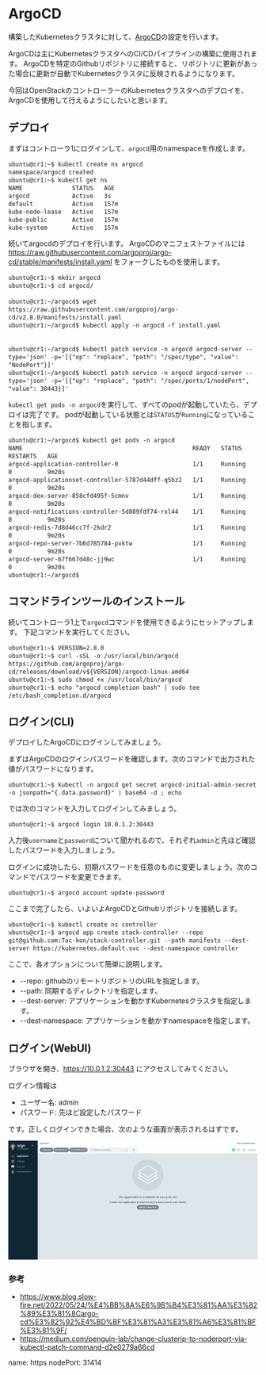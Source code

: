 # ArgoCD
構築したKubernetesクラスタに対して、[ArgoCD](https://argo-cd.readthedocs.io/en/stable/)の設定を行います。


ArgoCDは主にKubernetesクラスタへのCI/CDパイプラインの構築に使用されます。
ArgoCDを特定のGithubリポジトリに接続すると、リポジトリに更新があった場合に更新が自動でKubernetesクラスタに反映されるようになります。

今回はOpenStackのコントローラーのKubernetesクラスタへのデプロイを、ArgoCDを使用して行えるようにしたいと思います。


## デプロイ
まずはコントローラ1にログインして、`argocd`用のnamespaceを作成します。

```
ubuntu@cr1:~$ kubectl create ns argocd
namespace/argocd created
ubuntu@cr1:~$ kubectl get ns
NAME              STATUS   AGE
argocd            Active   3s
default           Active   157m
kube-node-lease   Active   157m
kube-public       Active   157m
kube-system       Active   157m
```

続いてargocdのデプロイを行います。
ArgoCDのマニフェストファイルには https://raw.githubusercontent.com/argoproj/argo-cd/stable/manifests/install.yaml をフォークしたものを使用します。
```
ubuntu@cr1:~$ mkdir argocd
ubuntu@cr1:~$ cd argocd/

ubuntu@cr1:~/argocd$ wget https://raw.githubusercontent.com/argoproj/argo-cd/v2.8.0/manifests/install.yaml
ubuntu@cr1:~/argocd$ kubectl apply -n argocd -f install.yaml


ubuntu@cr1:~/argocd$ kubectl patch service -n argocd argocd-server --type='json' -p='[{"op": "replace", "path": "/spec/type", "value": "NodePort"}]'
ubuntu@cr1:~/argocd$ kubectl patch service -n argocd argocd-server --type='json' -p='[{"op": "replace", "path": "/spec/ports/1/nodePort", "value": 30443}]'
```

`kubectl get pods -n argocd`を実行して、すべてのpodが起動していたら、デプロイは完了です。
podが起動している状態とは`STATUS`が`Running`になっていることを指します。
```
ubuntu@cr1:~/argocd$ kubectl get pods -n argocd
NAME                                                READY   STATUS    RESTARTS   AGE
argocd-application-controller-0                     1/1     Running   0          9m20s
argocd-applicationset-controller-5787d44dff-q5bz2   1/1     Running   0          9m20s
argocd-dex-server-858cfd495f-5cmnv                  1/1     Running   0          9m20s
argocd-notifications-controller-5d889fdf74-rxl44    1/1     Running   0          9m20s
argocd-redis-7d8d46cc7f-2kdr2                       1/1     Running   0          9m20s
argocd-repo-server-7b6d785784-pvktw                 1/1     Running   0          9m20s
argocd-server-67f667d48c-jj9wc                      1/1     Running   0          9m20s
ubuntu@cr1:~/argocd$
```

## コマンドラインツールのインストール
続いてコントローラ1上で`argocd`コマンドを使用できるようにセットアップします。
下記コマンドを実行してください。
```
ubuntu@cr1:~$ VERSION=2.8.0
ubuntu@cr1:~$ curl -sSL -o /usr/local/bin/argocd https://github.com/argoproj/argo-cd/releases/download/v${VERSION}/argocd-linux-amd64
ubuntu@cr1:~$ sudo chmod +x /usr/local/bin/argocd
ubuntu@cr1:~$ echo "argocd completion bash" | sudo tee /etc/bash_completion.d/argocd
```

## ログイン(CLI)
デプロイしたArgoCDにログインしてみましょう。

まずはArgoCDのログインパスワードを確認します。次のコマンドで出力された値がパスワードになります。
```
ubuntu@cr1:~$ kubectl -n argocd get secret argocd-initial-admin-secret -o jsonpath="{.data.password}" | base64 -d ; echo
```

では次のコマンドを入力してログインしてみましょう。

```
ubuntu@cr1:~$ argocd login 10.0.1.2:30443
```
入力後`username`と`password`について聞かれるので、それぞれ`admin`と先ほど確認したパスワードを入力しましょう。

ログインに成功したら、初期パスワードを任意のものに変更しましょう。次のコマンドでパスワードを変更できます。
```
ubuntu@cr1:~$ argocd account update-password
```

ここまで完了したら、いよいよArgoCDとGithubリポジトリを接続します。
```
ubuntu@cr1:~$ kubectl create ns controller
ubuntu@cr1:~$ argocd app create stack-controller --repo git@github.com:Tac-kon/stack-controller.git --path manifests --dest-server https://kubernetes.default.svc --dest-namespace controller
```

ここで、各オプションについて簡単に説明します。
 - --repo: githubのリモートリポジトリのURLを指定します。
 - --path: 同期するディレクトリを指定します。
 - --dest-server: アプリケーションを動かすKubernetesクラスタを指定します。
 - --dest-namespace: アプリケーションを動かすnamespaceを指定します。

## ログイン(WebUI)
ブラウザを開き、https://10.0.1.2:30443 にアクセスしてみてください。

ログイン情報は
 - ユーザー名: admin
 - パスワード: 先ほど設定したパスワード

です。正しくログインできた場合、次のような画面が表示されるはずです。

![ArgoCD_WebUI](../images/argocd-ui.png)


### 参考
 - https://www.blog.slow-fire.net/2022/05/24/%E4%BB%8A%E6%9B%B4%E3%81%AA%E3%82%89%E3%81%8Cargo-cd%E3%82%92%E4%BD%BF%E3%81%A3%E3%81%A6%E3%81%BF%E3%81%9F/
 - https://medium.com/penguin-lab/change-clusterip-to-noderport-via-kubectl-patch-command-d2e0279a66cd



name: https
    nodePort: 31414
